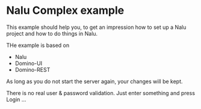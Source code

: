 # Nalu Complex example
This example should help you, to get an impression how to set up a Nalu project and how to do things in Nalu.

THe example is based on 

* Nalu
* Domino-UI 
* Domino-REST

As long as you do not start the server again, your changes will be kept. 

There is no real user & password validation. Just enter something and press Login ...  
